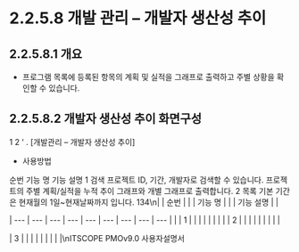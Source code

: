 # 2.2.5.8 개발 관리 – 개발자 생산성 추이



## 2.2.5.8.1 개요

- 프로그램 목록에 등록된 항목의 계획 및 실적을 그래프로 출력하고 주별 상황을 확인할 수 있습니다.

## 2.2.5.8.2 개발자 생산성 추이 화면구성

1
2
‘
.
[개발관리 – 개발자 생산성 추이]

- 사용방법

순번 기능 명 기능 설명
1 검색 프로젝트 ID, 기간, 개발자로 검색할 수 있습니다.
프로젝트의 주별 계획/실적을 누적 추이 그래프와 개별 그래프로 출력합니다.
2 목록
기본 기간은 현재월의 1일~현재날짜까지 입니다.
134\n|  | 순번 |  |  | 기능 명 |  |  | 기능 설명 |  |

| --- | --- | --- | --- | --- | --- | --- | --- | --- |
|  | 1 |  |  |  |  |  |  |  |
| 2 |  |  |  |  |  |  |  |  |

| 3 |  |  |  |  |  |  |  |  |\nITSCOPE PMOv9.0 사용자설명서
